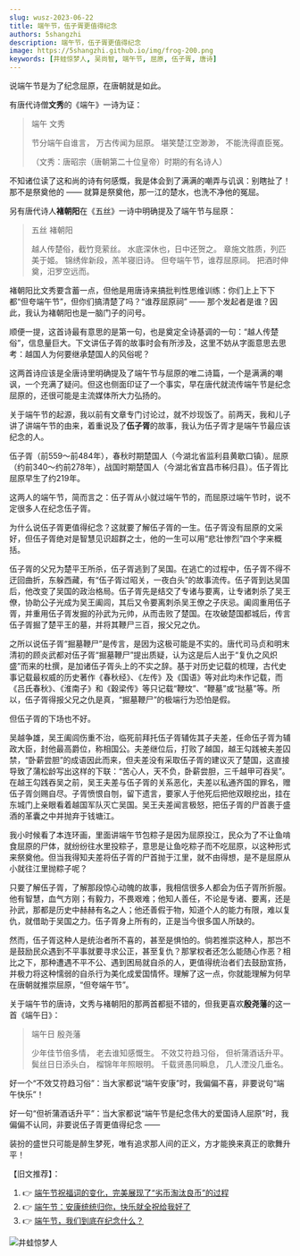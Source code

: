 ```yaml
---
slug: wusz-2023-06-22
title: 端午节，伍子胥更值得纪念
authors: 5shangzhi
description: 端午节，伍子胥更值得纪念
image: https://5shangzhi.github.io/img/frog-200.png
keywords: [井蛙惊梦人, 吴尚智, 端午节, 屈原, 伍子胥, 唐诗]
---
```


说端午节是为了纪念屈原，在唐朝就是如此。

有唐代诗僧**文秀**的《端午》一诗为证：

> 端午
> 文秀
>
> 节分端午自谁言，
> 万古传闻为屈原。
> 堪笑楚江空渺渺，
> 不能洗得直臣冤。
>
> （文秀：唐昭宗（唐朝第二十位皇帝）时期的有名诗人）

不知诸位读了这和尚的诗有何感慨，我是体会到了满满的嘲弄与讥讽：别瞎扯了！那不是祭奠他的 —— 就算是祭奠他，那一江的楚水，也洗不净他的冤屈。

另有唐代诗人**褚朝阳**在《五丝》一诗中明确提及了端午节与屈原：

> 五丝
> 褚朝阳
>
> 越人传楚俗，截竹竞萦丝。
> 水底深休也，日中还贺之。
> 章施文胜质，列匹美于姬。
> 锦绣侔新段，羔羊寝旧诗。
> 但夸端午节，谁荐屈原祠。
> 把酒时伸奠，汨罗空远而。

褚朝阳比文秀要含蓄一点，但他是用唐诗来搞批判性思维训练：你们上上下下都“但夸端午节”，但你们搞清楚了吗？“谁荐屈原祠” —— 那个发起者是谁？因此，我认为褚朝阳也是一脑门子的问号。

顺便一提，这首诗最有意思的是第一句，也是奠定全诗基调的一句：“越人传楚俗”，信息量巨大。下文讲伍子胥的故事时会有所涉及，这里不妨从字面意思去思考：越国人为何要继承楚国人的风俗呢？

这两首诗应该是全唐诗里明确提及了端午节与屈原的唯二诗篇，一个是满满的嘲讽，一个充满了疑问。但这也侧面印证了一个事实，早在唐代就流传端午节是纪念屈原的，还很可能是主流媒体所大力弘扬的。

关于端午节的起源，我以前有文章专门讨论过，就不炒现饭了。前两天，我和儿子讲了讲端午节的由来，着重说及了**伍子胥**的故事，我认为伍子胥才是端午节最应该纪念的人。

伍子胥（前559～前484年），春秋时期楚国人（今湖北省监利县黄歇口镇）。屈原（约前340～约前278年），战国时期楚国人（今湖北省宜昌市秭归县）。伍子胥比屈原早生了约219年。

这两人的端午节，简而言之：伍子胥从小就过端午节的，而屈原过端午节时，说不定很多人在纪念伍子胥。

为什么说伍子胥更值得纪念？这就要了解伍子胥的一生。伍子胥没有屈原的文采好，但伍子胥绝对是智慧见识超群之士，他的一生可以用“悲壮惨烈”四个字来概括。

伍子胥的父兄为楚平王所杀，伍子胥逃到了吴国。在逃亡的过程中，伍子胥不得不迂回曲折，东躲西藏，有“伍子胥过昭关，一夜白头”的故事流传。伍子胥到达吴国后，他改变了吴国的政治格局。伍子胥先是结交了专诸与要离，让专诸刺杀了吴王僚，协助公子光成为吴王阖闾，其后又令要离刺杀吴王僚之子庆忌。阖闾重用伍子胥，并重用伍子胥发掘的孙武为元帅，从而击败了楚国。在攻破楚国都城后，传言伍子胥掘了楚平王的墓，并将其鞭尸三百，报父兄之仇。

之所以说伍子胥“掘墓鞭尸”是传言，是因为这极可能是不实的。唐代司马贞和明末清初的顾炎武都对伍子胥“掘墓鞭尸”提出质疑，认为这是后人出于“复仇之风炽盛”而来的杜撰，是加诸伍子胥头上的不实之辞。基于对历史记载的梳理，古代史事记载最权威的历史著作《春秋经》、《左传》及《国语》等对此均未作记载，而《吕氏春秋》、《淮南子》和《穀梁传》等只记载“鞭坟”、“鞭墓”或“挞墓”等。所以，伍子胥得报父兄之仇是真，“掘墓鞭尸”的极端行为恐怕是假。

但伍子胥的下场也不好。

吴越争雄，吴王阖闾伤重不治，临死前拜托伍子胥辅佐其子夫差，任命伍子胥为辅政大臣，封他最高爵位，称相国公。夫差继位后，打败了越国，越王勾践被夫差囚禁，“卧薪尝胆”的成语因此而来，但夫差没有采取伍子胥的建议灭了楚国，这直接导致了蒲松龄写出这样的下联：“苦心人，天不负，卧薪尝胆，三千越甲可吞吴”。在越王勾践吞吴之前，吴王夫差与伍子胥的关系恶化，夫差以私通齐国的罪名，赠伍子胥剑赐自尽。子胥愤恨自刎，留下遗言，要家人于他死后把他双眼挖出，挂在东城门上亲眼看着越国军队灭亡吴国。吴王夫差闻言极怒，把伍子胥的尸首裹于盛酒的革囊之中并抛弃于钱塘江。

我小时候看了本连环画，里面讲端午节包粽子是因为屈原投江，民众为了不让鱼啃食屈原的尸体，就纷纷往水里投粽子，意思是让鱼吃粽子而不吃屈原，以这种形式来祭奠他。但当我得知夫差将伍子胥的尸首抛于江里，就不由得想，是不是屈原从小就往江里抛粽子呢？

只要了解伍子胥，了解那段惊心动魄的故事，我相信很多人都会为伍子胥所折服。他有智慧，血气方刚；有毅力，不畏艰难；他知人善任，不论是专诸、要离，还是孙武，那都是历史中赫赫有名之人；他还善假于物，知道个人的能力有限，难以复仇，就借助于吴国之力。伍子胥身上所有的，正是当今很多国人所缺的。​

然而，伍子胥这种人是统治者所不喜的，甚至是惧怕的。倘若推崇这种人，那岂不是鼓励民众遇到不平事就要寻求公正，甚至复仇？那掌权者还怎么能随心作恶？相比之下，那种遭遇不平不公、遇到困局就自杀的人，更值得统治者们去鼓励宣扬，并极力将这种懦弱的自杀行为美化成爱国情怀。理解了这一点，你就能理解为何早在唐朝就推崇屈原，“但夸端午节”。

关于端午节的唐诗，文秀与褚朝阳的那两首都挺不错的，但我更喜欢**殷尧藩**的这一首《端午日》：

> 端午日
> 殷尧藩
>
> 少年佳节倍多情，
> 老去谁知感慨生。
> 不效艾符趋习俗，
> 但祈蒲酒话升平。
> 鬓丝日日添头白，
> 榴锦年年照眼明。
> 千载贤愚同瞬息，
> 几人湮没几垂名。

好一个“不效艾符趋习俗”：当大家都说“端午安康”时，我偏偏不喜，非要说句“端午快乐”！

好一句“但祈蒲酒话升平”：当大家都说“端午节是纪念伟大的爱国诗人屈原”时，我偏偏不认同，非要说伍子胥更值得纪念 ——

装扮的盛世只可能是醉生梦死，唯有追求那人间的正义，方才能换来真正的歌舞升平！

【旧文推荐】：

1. 👉 [端午节祝福词的变化，完美展现了“劣币淘汰良币”的过程](https://mp.weixin.qq.com/s/daqsMAag3nTHdkFiP9ullQ)
2. 👉 [端午节：安康统统归你，快乐就全祝给我好了](https://mp.weixin.qq.com/s/zcP2QXRKW8tx0RNeVxTo4Q)
3. 👉 [端午节，我们到底在纪念什么？](https://mp.weixin.qq.com/s/_2WP7tIxcDsXdsLbwYC6OA)

![井蛙惊梦人](https://5shangzhi.github.io/img/frog.jpeg)
